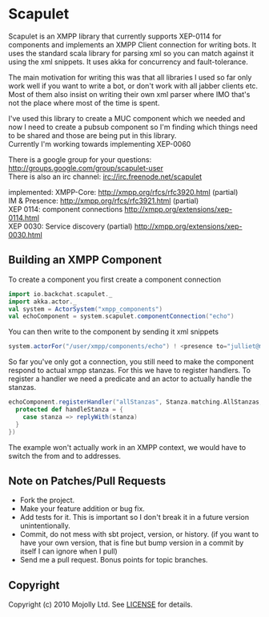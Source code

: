 # Scapulet
  
Scapulet is an XMPP library that currently supports XEP-0114 for components and implements an XMPP Client connection for writing bots.
It uses the standard scala library for parsing xml so you can match against it using the xml snippets.
It uses akka for concurrency and fault-tolerance.

The main motivation for writing this was that all libraries I used so far only work well if you want to write a bot, or
don't work with all jabber clients etc. Most of them also insist on writing their own xml parser where IMO that's not
the place where most of the time is spent.

I've used this library to create a MUC component which we needed and now I need to create a pubsub component so I'm finding 
which things need to be shared and those are being put in this library.   
Currently I'm working towards implementing XEP-0060

There is a google group for your questions: <http://groups.google.com/group/scapulet-user>  
There is also an irc channel: <irc://irc.freenode.net/scapulet>  

implemented:
XMPP-Core: <http://xmpp.org/rfcs/rfc3920.html> (partial)  
IM & Presence: <http://xmpp.org/rfcs/rfc3921.html> (partial)  
XEP 0114: component connections <http://xmpp.org/extensions/xep-0114.html>  
XEP 0030: Service discovery (partial) <http://xmpp.org/extensions/xep-0030.html>


## Building an XMPP Component

To create a component you first create a component connection

```scala
import io.backchat.scapulet._
import akka.actor._
val system = ActorSystem("xmpp_components")
val echoComponent = system.scapulet.componentConnection("echo")
```

You can then write to the component by sending it xml snippets

```scala
system.actorFor("/user/xmpp/components/echo") ! <presence to="julliet@montague.net" from="echo.montague.net"></presence>
```

So far you've only got a connection, you still need to make the component respond to actual xmpp stanzas. For this we
have to register handlers. To register a handler we need a predicate and an actor to actually handle the stanzas.

```scala
echoComponent.registerHandler("allStanzas", Stanza.matching.AllStanzas, new ScapuletHandler {
  protected def handleStanza = {
    case stanza => replyWith(stanza)
  }
})
```

The example won't actually work in an XMPP context, we would have to switch the from and to addresses.

## Note on Patches/Pull Requests
 
* Fork the project.
* Make your feature addition or bug fix.
* Add tests for it. This is important so I don't break it in a
  future version unintentionally.
* Commit, do not mess with sbt project, version, or history.
  (if you want to have your own version, that is fine but bump version in a commit by itself I can ignore when I pull)
* Send me a pull request. Bonus points for topic branches.

## Copyright

Copyright (c) 2010 Mojolly Ltd. See [LICENSE](https://github.com/mojolly/scapulet/raw/HEAD/LICENSE) for details.
